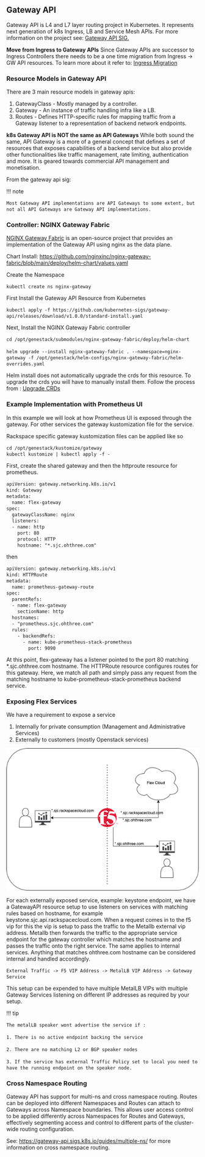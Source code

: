 ## Gateway API

Gateway API is L4 and L7 layer routing project in Kubernetes. It represents next generation of k8s Ingress, LB and Service Mesh APIs. For more information on the project see: [Gateway API SIG.](https://gateway-api.sigs.k8s.io/)

**Move from Ingress to Gateway APIs**
Since Gateway APIs are successor to Ingress Controllers there needs to be a one time migration from Ingress -> GW API resources. To learn more about it refer to: [Ingress Migration](https://gateway-api.sigs.k8s.io/guides/migrating-from-ingress/#migrating-from-ingress)


### Resource Models in Gateway API
There are 3 main resource models in gateway apis:
1. GatewayClass - Mostly managed by a controller.
2. Gateway - An instance of traffic handling infra like a LB.
3. Routes - Defines HTTP-specific rules for mapping traffic from a Gateway listener to a representation of backend network endpoints.

**k8s Gateway API is NOT the same as API Gateways**
While both sound the same, API Gateway is a more of a general concept that defines a set of resources that exposes capabilities of a backend service but also provide other functionalities like traffic management, rate limiting, authentication and more. It is geared towards commercial API management and monetisation.

From the gateway api sig:

!!! note

    Most Gateway API implementations are API Gateways to some extent, but not all API Gateways are Gateway API implementations.


### Controller: NGINX Gateway Fabric
[NGINX Gateway Fabric](https://github.com/nginxinc/nginx-gateway-fabric) is an open-source project that provides an implementation of the Gateway API using nginx as the data plane.

Chart Install: https://github.com/nginxinc/nginx-gateway-fabric/blob/main/deploy/helm-chart/values.yaml

Create the Namespace
```
kubectl create ns nginx-gateway
```

First Install the Gateway API Resource from Kubernetes
```
kubectl apply -f https://github.com/kubernetes-sigs/gateway-api/releases/download/v1.0.0/standard-install.yaml
```

Next, Install the NGINX Gateway Fabric controller
```
cd /opt/genestack/submodules/nginx-gateway-fabric/deploy/helm-chart

helm upgrade --install nginx-gateway-fabric . --namespace=nginx-gateway -f /opt/genestack/helm-configs/nginx-gateway-fabric/helm-overrides.yaml
```

Helm install does not automatically upgrade the crds for this resource. To upgrade the crds you will have to manually install them. Follow the process from :  [Upgrade CRDs](https://docs.nginx.com/nginx-gateway-fabric/installation/installing-ngf/helm/#upgrade-nginx-gateway-fabric-crds)

### Example Implementation with Prometheus UI

In this example we will look at how Prometheus UI is exposed through the gateway. For other services the gateway kustomization file for the service.

Rackspace specific gateway kustomization files can be applied like so
```
cd /opt/genestack/kustomize/gateway
kubectl kustomize | kubectl apply -f -
```

First, create the shared gateway and then the httproute resource for prometheus.
```
apiVersion: gateway.networking.k8s.io/v1
kind: Gateway
metadata:
  name: flex-gateway
spec:
  gatewayClassName: nginx
  listeners:
  - name: http
    port: 80
    protocol: HTTP
    hostname: "*.sjc.ohthree.com"
```

then

```
apiVersion: gateway.networking.k8s.io/v1
kind: HTTPRoute
metadata:
  name: prometheus-gateway-route
spec:
  parentRefs:
  - name: flex-gateway
    sectionName: http
  hostnames:
  - "prometheus.sjc.ohthree.com"
  rules:
    - backendRefs:
      - name: kube-prometheus-stack-prometheus
        port: 9090
```
At this point, flex-gateway has a listener pointed to the port 80 matching *.sjc.ohthree.com hostname. The HTTPRoute resource configures routes for this gateway. Here, we match all path and simply pass any request from the matching hostname to kube-prometheus-stack-prometheus backend service.

### Exposing Flex Services

We have a requirement to expose a service

 1. Internally for private consumption (Management and Administrative Services)
 2. Externally to customers (mostly Openstack services)

![Flex Service Expose External with F5 Loadbalancer](assets/images/flexingress.png)

For each externally exposed service, example: keystone endpoint, we have a GatewayAPI resource setup to use listeners on services with matching rules based on hostname, for example keystone.sjc.api.rackspacecloud.com. When a request comes in to the f5 vip for this the vip is setup to pass the traffic to the Metallb external vip address. Metallb then forwards the traffic to the appropriate service endpoint for the gateway controller which matches the hostname and passes the traffic onto the right service. The same applies to internal services. Anything that matches ohthree.com hostname can be considered internal and handled accordingly.

```
External Traffic -> F5 VIP Address -> MetalLB VIP Address -> Gateway Service

```

This setup can be expended to have multiple MetalLB VIPs with multiple Gateway Services listening on different IP addresses as required by your setup.

!!! tip

    The metalLB speaker wont advertise the service if :

    1. There is no active endpoint backing the service

    2. There are no matching L2 or BGP speaker nodes

    3. If the service has external Traffic Policy set to local you need to have the running endpoint on the speaker node.


### Cross Namespace Routing

Gateway API has support for multi-ns and cross namespace routing. Routes can be deployed into different Namespaces and Routes can attach to Gateways across Namespace boundaries. This allows user access control to be applied differently across Namespaces for Routes and Gateways, effectively segmenting access and control to different parts of the cluster-wide routing configuration.

See: https://gateway-api.sigs.k8s.io/guides/multiple-ns/ for more information on cross namespace routing.
